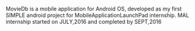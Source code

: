 MovieDb is a mobile application for Android OS,
  developed as my first SIMPLE android project for MobileApplicationLaunchPad internship.
  MAL internship started on JULY,2016 and completed by SEPT,2016
